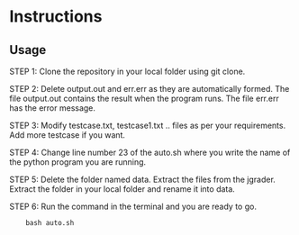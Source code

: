 Instructions
=======================

Usage
--------------------

STEP 1: Clone the repository in your local folder using git clone.

STEP 2: Delete output.out and err.err as they are automatically formed. The file output.out contains the result when the program runs.
The file err.err has the error message.

STEP 3: Modify testcase.txt, testcase1.txt .. files as per your requirements. Add more testcase if you want.

STEP 4: Change line number 23 of the auto.sh where you write the name of the python program you are running.

STEP 5: Delete the folder named data. Extract the files from the jgrader. Extract the folder in your local folder and rename it into data.

STEP 6: Run the command in the terminal and you are ready to go.
```
	bash auto.sh
```
    

